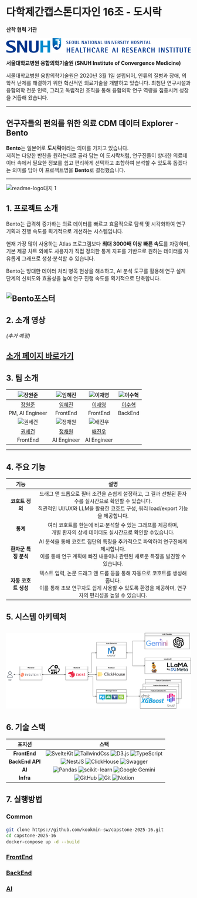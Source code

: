 # 다학제간캡스톤디자인 16조 - 도시락

**산학 협력 기관**

![서울대학교병원 로고](./Logo/SNUH로고.svg)

**서울대학교병원 융합의학기술원 (SNUH Institute of Convergence Medicine)**

서울대학교병원 융합의학기술원은 2020년 3월 1일 설립되어, 인류의 질병과 장애, 의학적 난제를 해결하기 위한 혁신적인 의료기술을 개발하고 있습니다. 최첨단 연구시설과 융합의학 전문 인력, 그리고 독립적인 조직을 통해 융합의학 연구 역량을 집중시켜 성장을 거듭해 왔습니다.

---

## 연구자들의 편의를 위한 의료 CDM 데이터 Explorer - **Bento**

**Bento**는 일본어로 **도시락**이라는 의미를 가지고 있습니다.  
저희는 다양한 반찬을 원하는대로 골라 담는 이 도시락처럼, 연구진들이 방대한 의료데이터 속에서 필요한 정보를 쉽고 편리하게 선택하고 조합하여 분석할 수 있도록 돕겠다는 의미를 담아 이 프로젝트명을 **Bento**로 결정했습니다.

---
![readme-logo대지 1](https://github.com/user-attachments/assets/e1a5798c-f354-4169-a9e4-207da1829d1e)


## 1. 프로젝트 소개

Bento는 급격히 증가하는 의료 데이터를 빠르고 효율적으로 탐색 및 시각화하여 연구 기획과 진행 속도를 획기적으로 개선하는 시스템입니다.

현재 가장 많이 사용하는 Atlas 프로그램보다 **최대 3000배 이상 빠른 속도**를 자랑하며, 기본 제공 차트 외에도 사용자가 직접 정의한 통계 지표를 기반으로 원하는 데이터를 자유롭게 그래프로 생성·분석할 수 있습니다.

Bento는 방대한 데이터 처리 병목 현상을 해소하고, AI 분석 도구를 활용해 연구 설계 단계의 신뢰도와 효율성을 높여 연구 진행 속도를 획기적으로 단축합니다.

![Bento포스터](./Logo/16조_다학제간캡스톤디자인_포스터.jpg)
---

## 2. 소개 영상
_(추가 예정)_

[소개 페이지 바로가기](https://kookmin-sw.github.io/capstone-2025-16/)
---

## 3. 팀 소개

| ![장원준](https://github.com/IamWonILuvWon.png) | ![임혜진](https://github.com/ima9ine4.png) | ![이재영](https://github.com/rktlskan021.png) | ![이수혁](https://github.com/cg10036.png) |
| :---------------------------------------------: | :---------------------------------------: | :-----------------------------------------: | :-----------------------------------------: |
| [장원준](https://github.com/IamWonILuvWon)      | [임혜진](https://github.com/ima9ine4)      | [이재영](https://github.com/rktlskan021)    | [이수혁](https://github.com/cg10036)        |
| PM, AI Engineer                                | FrontEnd                                  | FrontEnd                                    | BackEnd                                    |
| ![권세건](https://github.com/honeybugs.png)    | ![정채원](https://github.com/chloebh9.png) | ![배진우](https://github.com/bgw4399.png)    |                                             |
| [권세건](https://github.com/honeybugs)         | [정채원](https://github.com/chloebh9)      | [배진우](https://github.com/bgw4399)         |                                             |
| FrontEnd                                       | AI Engineer                               | AI Engineer                                 |                                             |


---

## 4. 주요 기능

| 기능 | 설명 |
| :---: | :---: |
| **코호트 정의** | 드래그 앤 드롭으로 필터 조건을 손쉽게 설정하고, 그 결과 선별된 환자 수를 실시간으로 확인할 수 있습니다.<br>직관적인 UI/UX와 LLM을 활용한 코호트 구성, 쿼리 load/export 기능을 제공합니다. |
| **통계** | 여러 코호트를 한눈에 비교·분석할 수 있는 그래프를 제공하며, <br>개별 환자의 상세 데이터도 실시간으로 확인할 수있습니다.|
| **환자군 특징 분석** | AI 분석을 통해 코호트 집단의 특징을 추가적으로 파악하여 연구진에게 제시합니다.<br>이를 통해 연구 계획에 빠진 내용이나 관련된 새로운 특징을 발견할 수 있습니다. |
| **자동 코호트 생성** | 텍스트 입력, 논문 드래그 앤 드롭 등을 통해 자동으로 코호트를 생성해 줍니다.<br>이를 통해 초보 연구자도 쉽게 사용할 수 있도록 환경을 제공하며, 연구자의 편리성을 높일 수 있습니다. |


## 5. 시스템 아키텍처
![System Architecture](./Logo/Bento.drawio.png)
---

## 6. 기술 스택

| 포지션 | 스택 |
| :---: | :---: |
| **FrontEnd** | ![SvelteKit](https://img.shields.io/badge/SvelteKit-FF3E00?style=for-the-badge&logo=svelte&logoColor=white) ![TailwindCss](https://img.shields.io/badge/TailwindCss-06B6D4?style=for-the-badge&logo=tailwindcss&logoColor=white) ![D3.js](https://img.shields.io/badge/D3.js-F9A03C?style=for-the-badge&logo=d3&logoColor=white) ![TypeScript](https://img.shields.io/badge/TypeScript-3178C6?style=for-the-badge&logo=typescript&logoColor=white) |
| **BackEnd API** | ![NestJS](https://img.shields.io/badge/NestJS-E0234E?style=for-the-badge&logo=nestjs&logoColor=white) ![ClickHouse](https://img.shields.io/badge/ClickHouse-FFCC01?style=for-the-badge&logo=clickhouse&logoColor=white) ![Swagger](https://img.shields.io/badge/Swagger-85EA2D?style=for-the-badge&logo=swagger&logoColor=white) |
| **AI** | ![Pandas](https://img.shields.io/badge/pandas-%23150458.svg?style=for-the-badge&logo=pandas&logoColor=white) ![scikit-learn](https://img.shields.io/badge/scikit--learn-%23F7931E.svg?style=for-the-badge&logo=scikit-learn&logoColor=white) ![Google Gemini](https://img.shields.io/badge/google%20gemini-8E75B2?style=for-the-badge&logo=google%20gemini&logoColor=white) |
| **Infra** | ![GitHub](https://img.shields.io/badge/GitHub-181717?style=for-the-badge&logo=github&logoColor=white) ![Git](https://img.shields.io/badge/Git-F05032?style=for-the-badge&logo=git&logoColor=white) ![Notion](https://img.shields.io/badge/Notion-000000?style=for-the-badge&logo=notion&logoColor=white) |


## 7. 실행방법
### Common

```bash
git clone https://github.com/kookmin-sw/capstone-2025-16.git
cd capstone-2025-16
docker-compose up -d --build
```

###  [FrontEnd](https://github.com/kookmin-sw/capstone-2025-16/blob/master/frontend/README.md)

### [BackEnd](https://github.com/kookmin-sw/capstone-2025-16/blob/master/backend/README.md)

### [AI](https://github.com/kookmin-sw/capstone-2025-16/blob/master/ai/README.md)
